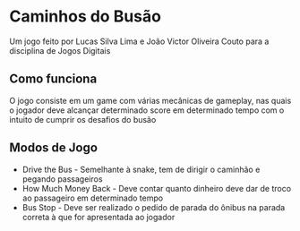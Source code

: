 # Caminhos do Busão

Um jogo feito por Lucas Silva Lima e João Victor Oliveira Couto para a disciplina de Jogos Digitais

## Como funciona

O jogo consiste em um game com várias mecânicas de gameplay, nas quais o jogador deve alcançar determinado score em determinado tempo com o intuito de cumprir os desafios do busão

## Modos de Jogo

* Drive the Bus - Semelhante à snake, tem de dirigir o caminhão e pegando passageiros
* How Much Money Back - Deve contar quanto dinheiro deve dar de troco ao passageiro em determinado tempo
* Bus Stop - Deve ser realizado o pedido de parada do ônibus na parada correta à que for apresentada ao jogador

